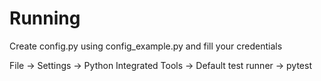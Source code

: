 # Running
Create config.py using config_example.py and fill your credentials

File -> Settings -> Python Integrated Tools -> Default test runner -> pytest